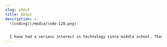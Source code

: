 ```yaml
---
slug: about
title: About
description: >-
  ![coding](/media/code-128.png)


  I have had a serious interest in technology since middle school. That passion, which started with assembling computers, setting up forums, and designing simple HTML pages, has now turned into building smart home systems, creating IoT devices, designing complex websites, and working on software architecture. I started my professional career in 2015, and I have continued to play a role in projects since then. In addition to my professional work, I also work on my own hobby projects in order to keep up with new technologies and turn the ideas in my mind into reality. As much as I can, as much as I have time, I will try to document some of my work through this site, share my knowledge and try to help people who are as curious as I am. If you want to consult about your projects, or if you have any questions about the topics I write about, you can reach me via e-mail.
---
```

